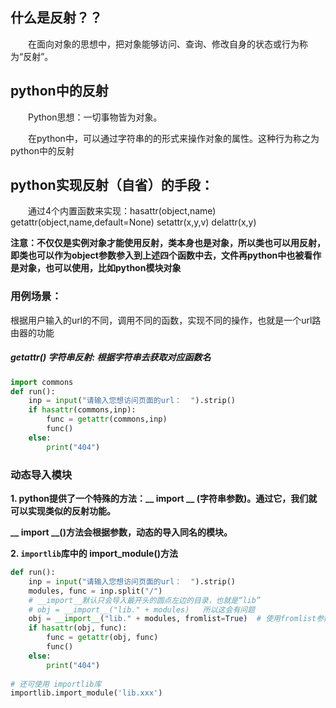 ## 什么是反射？？

　　在面向对象的思想中，把对象能够访问、查询、修改自身的状态或行为称为“反射”。



## python中的反射

　　Python思想：一切事物皆为对象。

　　在python中，可以通过字符串的的形式来操作对象的属性。这种行为称之为python中的反射



## python实现反射（自省）的手段：

　　通过4个内置函数来实现：hasattr(object,name)      getattr(object,name,default=None)   setattr(x,y,v)   delattr(x,y)

**注意：不仅仅是实例对象才能使用反射，类本身也是对象，所以类也可以用反射，即类也可以作为object参数参入到上述四个函数中去，文件再python中也被看作是对象，也可以使用，比如python模块对象**

### 用例场景：

根据用户输入的url的不同，调用不同的函数，实现不同的操作，也就是一个url路由器的功能

##### getattr()  字符串反射: 根据字符串去获取对应函数名

```python
import commons
def run():
    inp = input("请输入您想访问页面的url：  ").strip()
    if hasattr(commons,inp):
        func = getattr(commons,inp)
        func()
    else:
        print("404")
```



### 动态导入模块

**1. python提供了一个特殊的方法：__ import __ (字符串参数)。通过它，我们就可以实现类似的反射功能。**

**__ import __()方法会根据参数，动态的导入同名的模块。**

**2. `importlib`库中的 import_module()方法**

```python
def run():
    inp = input("请输入您想访问页面的url：  ").strip()
    modules, func = inp.split("/")
    # __import__默认只会导入最开头的圆点左边的目录，也就是“lib”
    # obj = __import__("lib." + modules)   所以这会有问题
    obj = __import__("lib." + modules, fromlist=True)  # 使用fromlist参数
    if hasattr(obj, func):
        func = getattr(obj, func)
        func()
    else:
        print("404")
        
# 还可使用 importlib库
importlib.import_module('lib.xxx')
```

